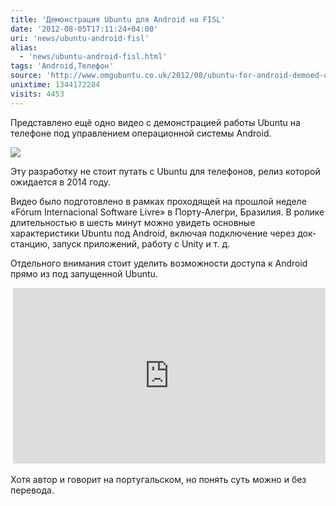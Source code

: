 ```yaml
---
title: 'Демонстрация Ubuntu для Android на FISL'
date: '2012-08-05T17:11:24+04:00'
uri: 'news/ubuntu-android-fisl'
alias: 
  - 'news/ubuntu-android-fisl.html'
tags: 'Android,Телефон'
source: 'http://www.omgubuntu.co.uk/2012/08/ubuntu-for-android-demoed-on-video-at-fisl'
unixtime: 1344172284
visits: 4453
---
```

Представлено ещё одно видео с демонстрацией работы Ubuntu на телефоне под управлением операционной системы Android.

[![](img/2012/08/05/17-00/android-hero-6917946083-o.jpg)](img/2012/08/05/17-00/android-hero-6917946083-o.jpg)

Эту разработку не стоит путать с Ubuntu для телефонов, релиз которой ожидается в 2014 году.

Видео было подготовлено в рамках проходящей на прошлой неделе «Fórum Internacional Software Livre» в Порту-Алегри, Бразилия. В ролике длительностью в шесть минут можно увидеть основные характеристики Ubuntu под Android, включая подключение через док-станцию, запуск приложений, работу с Unity и т. д.

Отдельного внимания стоит уделить возможности доступа к Android прямо из под запущенной Ubuntu.

 <iframe src="https://www.youtube.com/embed/F6_Oo-lKVUM" frameborder="0" width="500" height="281"></iframe>

Хотя автор и говорит на португальском, но понять суть можно и без перевода.
